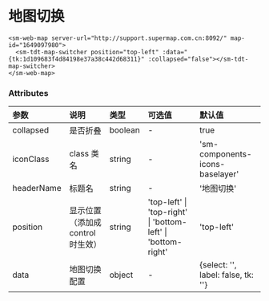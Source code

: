 # 地图切换

<!-- <sm-iframe src="http://iclient.supermap.io/examples/mapboxgl/components_webmap_vue.html"></sm-iframe> -->

```vue
<sm-web-map server-url="http://support.supermap.com.cn:8092/" map-id="1649097980">
  <sm-tdt-map-switcher position="top-left" :data="{tk:1d109683f4d84198e37a38c442d68311}" :collapsed="false"></sm-tdt-map-switcher>
</sm-web-map>
```

### Attributes

| 参数       | 说明                              | 类型    | 可选值                                                       | 默认值                             |
| :--------- | :-------------------------------- | :------ | :----------------------------------------------------------- | :--------------------------------- |
| collapsed  | 是否折叠                          | boolean | -                                                            | true                               |
| iconClass  | class 类名                        | string  | -                                                            | 'sm-components-icons-baselayer'                                  |
| headerName | 标题名                            | string  | -                                                            | '地图切换'                         |
| position   | 显示位置（添加成 control 时生效） | string  | 'top-left' \| 'top-right' \| 'bottom-left' \| 'bottom-right' | 'top-left'                         |
| data       | 地图切换配置                      | object  | -                                                            | {select: '', label: false, tk: ''} |
